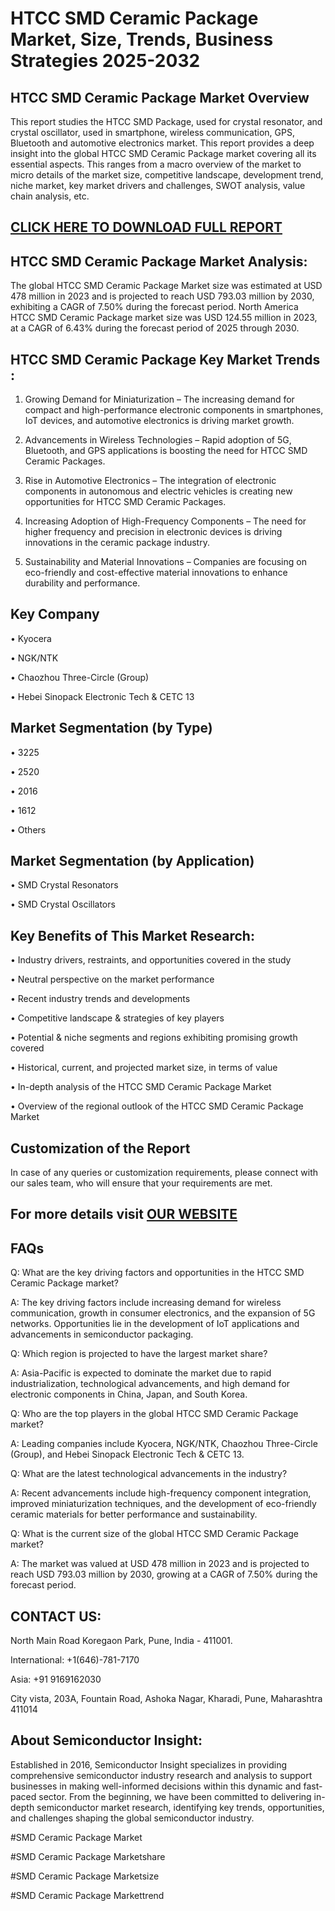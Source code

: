 HTCC SMD Ceramic Package Market, Size, Trends, Business Strategies 2025-2032
=
HTCC SMD Ceramic Package Market Overview
-
This report studies the HTCC SMD Package, used for crystal resonator, and crystal oscillator, used in smartphone, wireless communication, GPS, Bluetooth and automotive electronics market.
This report provides a deep insight into the global HTCC SMD Ceramic Package market covering all its essential aspects. This ranges from a macro overview of the market to micro details of the market size, competitive landscape, development trend, niche market, key market drivers and challenges, SWOT analysis, value chain analysis, etc.

[CLICK HERE TO DOWNLOAD FULL REPORT](https://semiconductorinsight.com/report/htcc-smd-ceramic-package-market/)
-
HTCC SMD Ceramic Package Market Analysis:
-
The global HTCC SMD Ceramic Package Market size was estimated at USD 478 million in 2023 and is projected to reach USD 793.03 million by 2030, exhibiting a CAGR of 7.50% during the forecast period.
North America HTCC SMD Ceramic Package market size was USD 124.55 million in 2023, at a CAGR of 6.43% during the forecast period of 2025 through 2030.

HTCC SMD Ceramic Package Key Market Trends  :
-
1.	Growing Demand for Miniaturization – The increasing demand for compact and high-performance electronic components in smartphones, IoT devices, and automotive electronics is driving market growth.

2.	Advancements in Wireless Technologies – Rapid adoption of 5G, Bluetooth, and GPS applications is boosting the need for HTCC SMD Ceramic Packages.

3.	Rise in Automotive Electronics – The integration of electronic components in autonomous and electric vehicles is creating new opportunities for HTCC SMD Ceramic Packages.

4.	Increasing Adoption of High-Frequency Components – The need for higher frequency and precision in electronic devices is driving innovations in the ceramic package industry.

5.	Sustainability and Material Innovations – Companies are focusing on eco-friendly and cost-effective material innovations to enhance durability and performance.

Key Company
-
•	Kyocera

•	NGK/NTK

•	Chaozhou Three-Circle (Group)

•	Hebei Sinopack Electronic Tech & CETC 13

Market Segmentation (by Type)
-
•	3225

•	2520

•	2016

•	1612

•	Others

Market Segmentation (by Application)
-
•	SMD Crystal Resonators

•	SMD Crystal Oscillators

Key Benefits of This Market Research:
-
•	Industry drivers, restraints, and opportunities covered in the study

•	Neutral perspective on the market performance

•	Recent industry trends and developments

•	Competitive landscape & strategies of key players

•	Potential & niche segments and regions exhibiting promising growth covered

•	Historical, current, and projected market size, in terms of value

•	In-depth analysis of the HTCC SMD Ceramic Package Market

•	Overview of the regional outlook of the HTCC SMD Ceramic Package Market

Customization of the Report
-
In case of any queries or customization requirements, please connect with our sales team, who will ensure that your requirements are met.

For more details visit [OUR WEBSITE](https://semiconductorinsight.com/report/htcc-smd-ceramic-package-market/)
-
FAQs
-
Q: What are the key driving factors and opportunities in the HTCC SMD Ceramic Package market?

A: The key driving factors include increasing demand for wireless communication, growth in consumer electronics, and the expansion of 5G networks. Opportunities lie in the development of IoT applications and advancements in semiconductor packaging.

Q: Which region is projected to have the largest market share?

A: Asia-Pacific is expected to dominate the market due to rapid industrialization, technological advancements, and high demand for electronic components in China, Japan, and South Korea.

Q: Who are the top players in the global HTCC SMD Ceramic Package market?

A: Leading companies include Kyocera, NGK/NTK, Chaozhou Three-Circle (Group), and Hebei Sinopack Electronic Tech & CETC 13.

Q: What are the latest technological advancements in the industry?

A: Recent advancements include high-frequency component integration, improved miniaturization techniques, and the development of eco-friendly ceramic materials for better performance and sustainability.

Q: What is the current size of the global HTCC SMD Ceramic Package market?

A: The market was valued at USD 478 million in 2023 and is projected to reach USD 793.03 million by 2030, growing at a CAGR of 7.50% during the forecast period.

CONTACT US:
-
North Main Road Koregaon Park, Pune, India - 411001.

International: +1(646)-781-7170

Asia: +91 9169162030

City vista, 203A, Fountain Road, Ashoka Nagar, Kharadi, Pune, Maharashtra 411014

About Semiconductor Insight:
-
Established in 2016, Semiconductor Insight specializes in providing comprehensive semiconductor industry research and analysis to support businesses in making well-informed decisions within this dynamic and fast-paced sector. From the beginning, we have been committed to delivering in-depth semiconductor market research, identifying key trends, opportunities, and challenges shaping the global semiconductor industry.

#SMD Ceramic Package Market

#SMD Ceramic Package Marketshare

#SMD Ceramic Package Marketsize

#SMD Ceramic Package Markettrend



